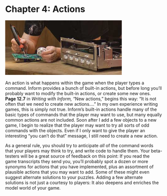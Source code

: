 # Chapter 4: Actions

![](../assets/graphics11.png)

An action is what happens within the game when the player types a command. Inform provides a bunch of built-in actions, but before long you’ll probably want to modify the built-in actions, or create some new ones. **Page 12.7** in _Writing with Inform,_ “New actions,” begins this way: “It is not often that we need to create new actions....” In my own experience writing games, this is simply not true. Inform’s built-in actions handle many of the basic types of commands that the player may want to use, but many equally common actions are not included. Soon after I add a few objects to a new game, I begin to realize that the player may want to try all sorts of odd commands with the objects. Even if I only want to give the player an interesting “you can’t do that” message, I still need to create a new action.

As a general rule, you should try to anticipate _all_ of the command words that your players may think to try, and write code to handle them. Your beta-testers will be a great source of feedback on this point: If you read the game transcripts they send you, you’ll probably spot a dozen or more synonyms for actions that you have implemented, plus an assortment of plausible actions that you may want to add. Some of these might even suggest alternate solutions to your puzzles. Adding a few alternate solutions is not just a courtesy to players: It also deepens and enriches the model world of your game.
